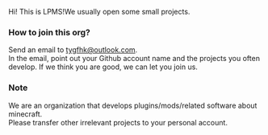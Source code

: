 Hi! This is LPMS!We usually open some small projects.
### How to join this org?  
Send an email to tygfhk@outlook.com.  
In the email, point out your Github account name and the projects you often develop. If we think you are good, we can let you join us.  
### Note
We are an organization that develops plugins/mods/related software about minecraft.  
Please transfer other irrelevant projects to your personal account.

